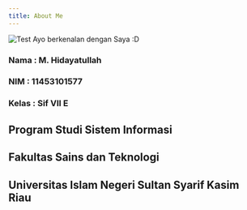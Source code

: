 ```yaml
---
title: About Me
---
```

<img src="/emerald/saya.png" alt="Test" title="Test" />
Ayo berkenalan dengan Saya :D

### Nama : M. Hidayatullah
### NIM : 11453101577
### Kelas : Sif VII E

## Program Studi Sistem Informasi
## Fakultas Sains dan Teknologi
## Universitas Islam Negeri Sultan Syarif Kasim Riau
